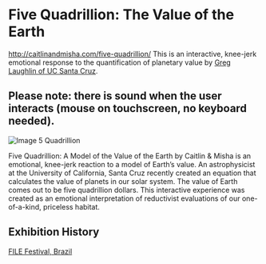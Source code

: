 # Five Quadrillion: The Value of the Earth 
http://caitlinandmisha.com/five-quadrillion/
This is an interactive, knee-jerk emotional response to the quantification of planetary value by [Greg Laughlin of UC Santa Cruz](http://www.treehugger.com/natural-sciences/new-formula-values-earth-at-5000000000000000.html).

## Please note: there is sound when the user interacts (mouse on touchscreen, no keyboard needed). 

![Image 5 Quadrillion](http://caitlinandmisha.com/five-quadrillion/screenshots/5Quadrillion_large_image_for_FILE_cropped.jpg)

Five Quadrillion: A Model of the Value of the Earth by Caitlin & Misha is an emotional, knee-jerk reaction to a model of Earth’s value. An astrophysicist at the University of California, Santa Cruz recently created an equation that calculates the value of planets in our solar system. The value of Earth comes out to be five quadrillion dollars. This interactive experience was created as an emotional interpretation of reductivist evaluations of our one-of-a-kind, priceless habitat.

## Exhibition History
[FILE Festival, Brazil](https://file.org.br/media_arte_2019/caitlin-misha/)
